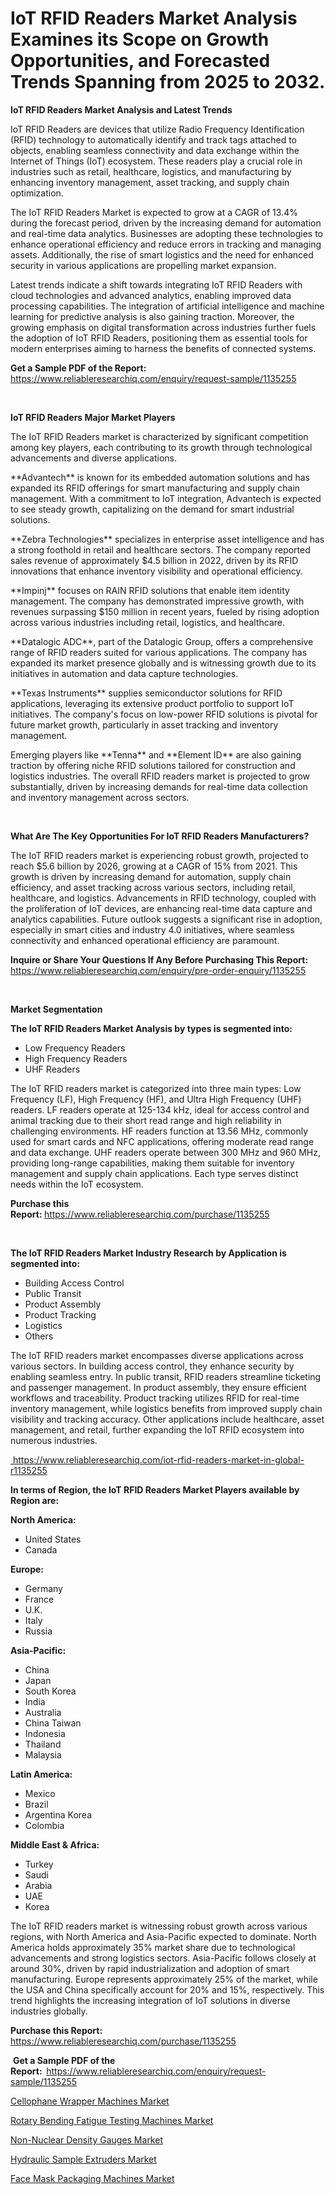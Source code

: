 <p><h1>IoT RFID Readers Market Analysis Examines its Scope on Growth Opportunities, and Forecasted Trends Spanning from 2025 to 2032.</h1></p><p><strong>IoT RFID Readers Market Analysis and Latest Trends</strong></p>
<p><p>IoT RFID Readers are devices that utilize Radio Frequency Identification (RFID) technology to automatically identify and track tags attached to objects, enabling seamless connectivity and data exchange within the Internet of Things (IoT) ecosystem. These readers play a crucial role in industries such as retail, healthcare, logistics, and manufacturing by enhancing inventory management, asset tracking, and supply chain optimization.</p><p>The IoT RFID Readers Market is expected to grow at a CAGR of 13.4% during the forecast period, driven by the increasing demand for automation and real-time data analytics. Businesses are adopting these technologies to enhance operational efficiency and reduce errors in tracking and managing assets. Additionally, the rise of smart logistics and the need for enhanced security in various applications are propelling market expansion.</p><p>Latest trends indicate a shift towards integrating IoT RFID Readers with cloud technologies and advanced analytics, enabling improved data processing capabilities. The integration of artificial intelligence and machine learning for predictive analysis is also gaining traction. Moreover, the growing emphasis on digital transformation across industries further fuels the adoption of IoT RFID Readers, positioning them as essential tools for modern enterprises aiming to harness the benefits of connected systems.</p></p>
<p><strong>Get a Sample PDF of the Report:&nbsp;</strong> <a href="https://www.reliableresearchiq.com/enquiry/request-sample/1135255?utm_campaign=1159&utm_medium=2&utm_source=Github&utm_content=ia&utm_term=25032025&utm_id=iot-rfid-readers">https://www.reliableresearchiq.com/enquiry/request-sample/1135255</a></p>
<p>&nbsp;</p>
<p><strong>IoT RFID Readers Major Market Players</strong></p>
<p><p>The IoT RFID Readers market is characterized by significant competition among key players, each contributing to its growth through technological advancements and diverse applications. </p><p>**Advantech** is known for its embedded automation solutions and has expanded its RFID offerings for smart manufacturing and supply chain management. With a commitment to IoT integration, Advantech is expected to see steady growth, capitalizing on the demand for smart industrial solutions.</p><p>**Zebra Technologies** specializes in enterprise asset intelligence and has a strong foothold in retail and healthcare sectors. The company reported sales revenue of approximately $4.5 billion in 2022, driven by its RFID innovations that enhance inventory visibility and operational efficiency.</p><p>**Impinj** focuses on RAIN RFID solutions that enable item identity management. The company has demonstrated impressive growth, with revenues surpassing $150 million in recent years, fueled by rising adoption across various industries including retail, logistics, and healthcare.</p><p>**Datalogic ADC**, part of the Datalogic Group, offers a comprehensive range of RFID readers suited for various applications. The company has expanded its market presence globally and is witnessing growth due to its initiatives in automation and data capture technologies.</p><p>**Texas Instruments** supplies semiconductor solutions for RFID applications, leveraging its extensive product portfolio to support IoT initiatives. The company's focus on low-power RFID solutions is pivotal for future market growth, particularly in asset tracking and inventory management.</p><p>Emerging players like **Tenna** and **Element ID** are also gaining traction by offering niche RFID solutions tailored for construction and logistics industries. The overall RFID readers market is projected to grow substantially, driven by increasing demands for real-time data collection and inventory management across sectors.</p></p>
<p>&nbsp;</p>
<p><strong>What Are The Key Opportunities For IoT RFID Readers Manufacturers?</strong></p>
<p><p>The IoT RFID readers market is experiencing robust growth, projected to reach $5.6 billion by 2026, growing at a CAGR of 15% from 2021. This growth is driven by increasing demand for automation, supply chain efficiency, and asset tracking across various sectors, including retail, healthcare, and logistics. Advancements in RFID technology, coupled with the proliferation of IoT devices, are enhancing real-time data capture and analytics capabilities. Future outlook suggests a significant rise in adoption, especially in smart cities and industry 4.0 initiatives, where seamless connectivity and enhanced operational efficiency are paramount.</p></p>
<p><strong>Inquire or Share Your Questions If Any Before Purchasing This Report:</strong> <a href="https://www.reliableresearchiq.com/enquiry/pre-order-enquiry/1135255?utm_campaign=1159&utm_medium=2&utm_source=Github&utm_content=ia&utm_term=25032025&utm_id=iot-rfid-readers">https://www.reliableresearchiq.com/enquiry/pre-order-enquiry/1135255</a></p>
<p>&nbsp;</p>
<p><strong>Market Segmentation</strong></p>
<p><strong>The IoT RFID Readers Market Analysis by types is segmented into:</strong></p>
<p><ul><li>Low Frequency Readers</li><li>High Frequency Readers</li><li>UHF Readers</li></ul></p>
<p><p>The IoT RFID readers market is categorized into three main types: Low Frequency (LF), High Frequency (HF), and Ultra High Frequency (UHF) readers. LF readers operate at 125-134 kHz, ideal for access control and animal tracking due to their short read range and high reliability in challenging environments. HF readers function at 13.56 MHz, commonly used for smart cards and NFC applications, offering moderate read range and data exchange. UHF readers operate between 300 MHz and 960 MHz, providing long-range capabilities, making them suitable for inventory management and supply chain applications. Each type serves distinct needs within the IoT ecosystem.</p></p>
<p><strong>Purchase this Report:&nbsp;</strong><a href="https://www.reliableresearchiq.com/purchase/1135255?utm_campaign=1159&utm_medium=2&utm_source=Github&utm_content=ia&utm_term=25032025&utm_id=iot-rfid-readers">https://www.reliableresearchiq.com/purchase/1135255</a></p>
<p>&nbsp;</p>
<p><strong>The IoT RFID Readers Market Industry Research by Application is segmented into:</strong></p>
<p><ul><li>Building Access Control</li><li>Public Transit</li><li>Product Assembly</li><li>Product Tracking</li><li>Logistics</li><li>Others</li></ul></p>
<p><p>The IoT RFID readers market encompasses diverse applications across various sectors. In building access control, they enhance security by enabling seamless entry. In public transit, RFID readers streamline ticketing and passenger management. In product assembly, they ensure efficient workflows and traceability. Product tracking utilizes RFID for real-time inventory management, while logistics benefits from improved supply chain visibility and tracking accuracy. Other applications include healthcare, asset management, and retail, further expanding the IoT RFID ecosystem into numerous industries.</p></p>
<p><a href="https://www.reliableresearchiq.com/iot-rfid-readers-market-in-global-r1135255?utm_campaign=1159&utm_medium=2&utm_source=Github&utm_content=ia&utm_term=25032025&utm_id=iot-rfid-readers">&nbsp;https://www.reliableresearchiq.com/iot-rfid-readers-market-in-global-r1135255</a></p>
<p><strong>In terms of Region, the IoT RFID Readers Market Players available by Region are:</strong></p>
<p>
    <p> <strong> North America: </strong>
        <ul>
            <li>United States</li>
            <li>Canada</li>
        </ul>
        </p> 
    <p> <strong> Europe: </strong>
        <ul>
            <li>Germany</li>
            <li>France</li>
            <li>U.K.</li>
            <li>Italy</li>
            <li>Russia</li>
        </ul>
        </p> 
    <p> <strong> Asia-Pacific: </strong>
        <ul>
            <li>China</li>
            <li>Japan</li>
            <li>South Korea</li>
            <li>India</li>
            <li>Australia</li>
            <li>China Taiwan</li>
            <li>Indonesia</li>
            <li>Thailand</li>
            <li>Malaysia</li>
        </ul>
        </p> 
    <p> <strong> Latin America: </strong>
        <ul>
            <li>Mexico</li>
            <li>Brazil</li>
            <li>Argentina Korea</li>
            <li>Colombia</li>
        </ul>
        </p> 
    <p> <strong> Middle East & Africa: </strong>
        <ul>
            <li>Turkey</li>
            <li>Saudi</li>
            <li>Arabia</li>
            <li>UAE</li>
            <li>Korea</li>
        </ul>
    </p>
    </p>
<p><p>The IoT RFID readers market is witnessing robust growth across various regions, with North America and Asia-Pacific expected to dominate. North America holds approximately 35% market share due to technological advancements and strong logistics sectors. Asia-Pacific follows closely at around 30%, driven by rapid industrialization and adoption of smart manufacturing. Europe represents approximately 25% of the market, while the USA and China specifically account for 20% and 15%, respectively. This trend highlights the increasing integration of IoT solutions in diverse industries globally.</p></p>
<p><strong>Purchase this Report: </strong><a href="https://www.reliableresearchiq.com/purchase/1135255?utm_campaign=1159&utm_medium=2&utm_source=Github&utm_content=ia&utm_term=25032025&utm_id=iot-rfid-readers">https://www.reliableresearchiq.com/purchase/1135255</a></p>
<p>&nbsp;<strong>Get a Sample PDF of the Report:&nbsp;&nbsp;</strong><a href="https://www.reliableresearchiq.com/enquiry/request-sample/1135255?utm_campaign=1159&utm_medium=2&utm_source=Github&utm_content=ia&utm_term=25032025&utm_id=iot-rfid-readers">https://www.reliableresearchiq.com/enquiry/request-sample/1135255</a></p>
<p><strong></strong></p>
<p><p><a href="https://github.com/sarialahipff/Market-Research-Report-List-1/blob/main/cellophane-wrapper-machines-market.md?utm_campaign=1159&utm_medium=2&utm_source=Github&utm_content=ia&utm_term=25032025&utm_id=iot-rfid-readers">Cellophane Wrapper Machines Market</a></p><p><a href="https://github.com/edderkoliso1/Market-Research-Report-List-1/blob/main/rotary-bending-fatigue-testing-machines-market.md?utm_campaign=1159&utm_medium=2&utm_source=Github&utm_content=ia&utm_term=25032025&utm_id=iot-rfid-readers">Rotary Bending Fatigue Testing Machines Market</a></p><p><a href="https://github.com/tamerlgwilt/Market-Research-Report-List-1/blob/main/non-nuclear-density-gauges-market.md?utm_campaign=1159&utm_medium=2&utm_source=Github&utm_content=ia&utm_term=25032025&utm_id=iot-rfid-readers">Non-Nuclear Density Gauges Market</a></p><p><a href="https://github.com/gorbaicodaro/Market-Research-Report-List-1/blob/main/hydraulic-sample-extruders-market.md?utm_campaign=1159&utm_medium=2&utm_source=Github&utm_content=ia&utm_term=25032025&utm_id=iot-rfid-readers">Hydraulic Sample Extruders Market</a></p><p><a href="https://github.com/seemagarbeha/Market-Research-Report-List-1/blob/main/face-mask-packaging-machines-market.md?utm_campaign=1159&utm_medium=2&utm_source=Github&utm_content=ia&utm_term=25032025&utm_id=iot-rfid-readers">Face Mask Packaging Machines Market</a></p></p>